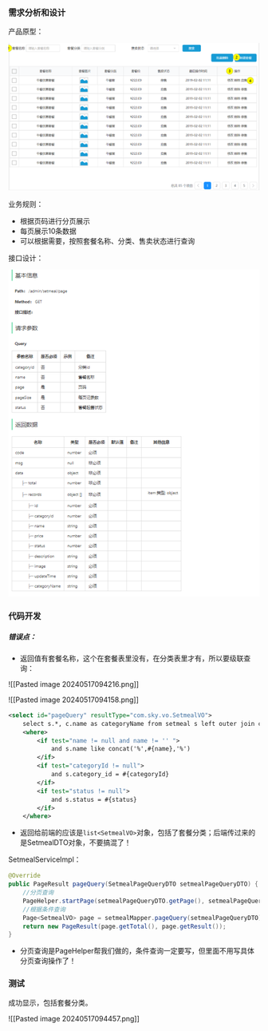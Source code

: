 ### 需求分析和设计

产品原型：

![image-20221018152429246](assets/image-20221018152429246.png)

业务规则：

- 根据页码进行分页展示
- 每页展示10条数据
- 可以根据需要，按照套餐名称、分类、售卖状态进行查询

接口设计：

![image-20221018152731141](assets/image-20221018152731141.png)

### 代码开发

##### 错误点：

- 返回值有套餐名称，这个在套餐表里没有，在分类表里才有，所以要级联查询：

![[Pasted image 20240517094216.png]]

![[Pasted image 20240517094158.png]]

```xml
<select id="pageQuery" resultType="com.sky.vo.SetmealVO">  
    select s.*, c.name as categoryName from setmeal s left outer join category c on s.category_id = c.id  
    <where>  
        <if test="name != null and name != '' ">  
            and s.name like concat('%',#{name},'%')  
        </if>  
        <if test="categoryId != null">  
            and s.category_id = #{categoryId}  
        </if>  
        <if test="status != null">  
            and s.status = #{status}  
        </if>  
    </where>
```

- 返回给前端的应该是`list<SetmealVO>`对象，包括了套餐分类；后端传过来的是SetmealDTO对象，不要搞混了！

SetmealServiceImpl：

```java
@Override  
public PageResult pageQuery(SetmealPageQueryDTO setmealPageQueryDTO) {  
    //分页查询  
    PageHelper.startPage(setmealPageQueryDTO.getPage(), setmealPageQueryDTO.getPageSize());  
    //根据条件查询  
    Page<SetmealVO> page = setmealMapper.pageQuery(setmealPageQueryDTO);  
    return new PageResult(page.getTotal(), page.getResult());  
}
```

- 分页查询是PageHelper帮我们做的，条件查询一定要写，但里面不用写具体分页查询操作了！

### 测试

成功显示，包括套餐分类。

![[Pasted image 20240517094457.png]]